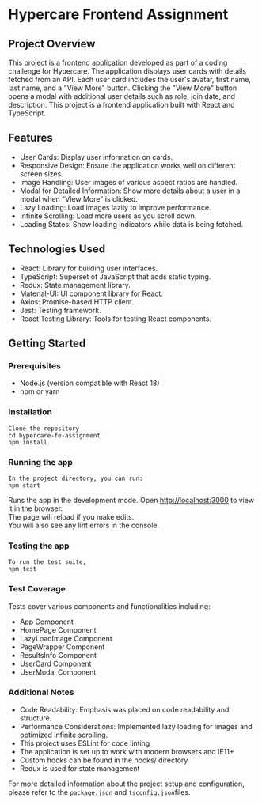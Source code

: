 # Hypercare Frontend Assignment

## Project Overview
This project is a frontend application developed as part of a coding challenge for Hypercare. The application displays user cards with details fetched from an API. Each user card includes the user's avatar, first name, last name, and a "View More" button. Clicking the "View More" button opens a modal with additional user details such as role, join date, and description.
This project is a frontend application built with React and TypeScript.

## Features

+ User Cards: Display user information on cards.
+ Responsive Design: Ensure the application works well on different screen sizes.
+ Image Handling: User images of various aspect ratios are handled.
+ Modal for Detailed Information: Show more details about a user in a modal when "View More" is clicked.
+ Lazy Loading: Load images lazily to improve performance.
+ Infinite Scrolling: Load more users as you scroll down.
+ Loading States: Show loading indicators while data is being fetched.

## Technologies Used
+ React: Library for building user interfaces.
+ TypeScript: Superset of JavaScript that adds static typing.
+ Redux: State management library.
+ Material-UI: UI component library for React.
+ Axios: Promise-based HTTP client.
+ Jest: Testing framework.
+ React Testing Library: Tools for testing React components.

## Getting Started

### Prerequisites
+ Node.js (version compatible with React 18)
+ npm or yarn

### Installation

    Clone the repository
    cd hypercare-fe-assignment    
    npm install

### Running the app

    In the project directory, you can run:
    npm start

Runs the app in the development mode.
Open [http://localhost:3000](http://localhost:3000) to view it in the browser.\
The page will reload if you make edits.\
You will also see any lint errors in the console.

### Testing the app

    To run the test suite,
    npm test

### Test Coverage

Tests cover various components and functionalities including:
+ App Component
+ HomePage Component
+ LazyLoadImage Component
+ PageWrapper Component
+ ResultsInfo Component
+ UserCard Component
+ UserModal Component

### Additional Notes
+ Code Readability: Emphasis was placed on code readability and structure.
+ Performance Considerations: Implemented lazy loading for images and optimized infinite scrolling.
+ This project uses ESLint for code linting
+ The application is set up to work with modern browsers and IE11+
+ Custom hooks can be found in the hooks/ directory
+ Redux is used for state management

For more detailed information about the project setup and configuration, please refer to the `package.json` and `tsconfig.json`files.